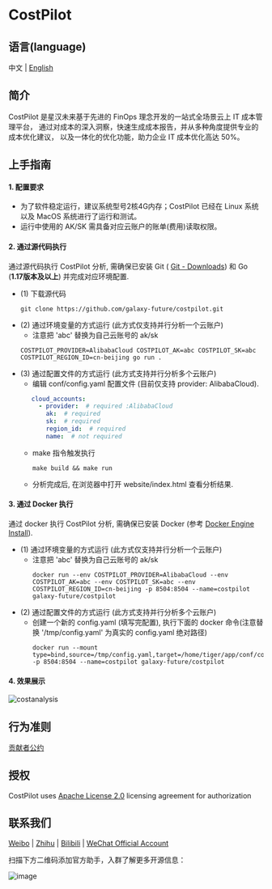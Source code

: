# CostPilot

语言(language)
----

中文 | [English](https://github.com/galaxy-future/costpilot/blob/dev/README.md)

简介
-----
CostPilot 是星汉未来基于先进的 FinOps 理念开发的一站式全场景云上 IT 成本管理平台， 通过对成本的深入洞察，快速生成成本报告，并从多种角度提供专业的成本优化建议， 以及一体化的优化功能，助力企业 IT 成本优化高达 50%。

上手指南
----
#### 1. 配置要求
- 为了软件稳定运行，建议系统型号2核4G内存；CostPilot 已经在 Linux 系统以及 MacOS 系统进行了运行和测试。
- 运行中使用的 AK/SK 需具备对应云账户的账单(费用)读取权限。

#### 2. 通过源代码执行
通过源代码执行 CostPilot 分析, 需确保已安装 Git ( [Git - Downloads](https://git-scm.com/downloads)) 和 Go (**1.17版本及以上**) 并完成对应环境配置.
* (1) 下载源代码
    ```shell
    git clone https://github.com/galaxy-future/costpilot.git
    ```
* (2) 通过环境变量的方式运行 (此方式仅支持并行分析一个云账户)
    - 注意把 'abc' 替换为自己云账号的 ak/sk
  ```shell
  COSTPILOT_PROVIDER=AlibabaCloud COSTPILOT_AK=abc COSTPILOT_SK=abc COSTPILOT_REGION_ID=cn-beijing go run .
  ```
* (3) 通过配置文件的方式运行 (此方式支持并行分析多个云账户)
    -  编辑 conf/config.yaml 配置文件 (目前仅支持 provider: AlibabaCloud).
     ```yaml
        cloud_accounts:
          - provider:  # required :AlibabaCloud
            ak:  # required
            sk:  # required
            region_id:  # required
            name:  # not required
    ```
    - make 指令触发执行
        ```shell
        make build && make run
      ```
    - 分析完成后, 在浏览器中打开 website/index.html 查看分析结果.

#### 3. 通过 Docker 执行
通过 docker 执行 CostPilot 分析, 需确保已安装 Docker (参考
[Docker Engine Install](https://docs.docker.com/engine/install/)).

* (1) 通过环境变量的方式运行 (此方式仅支持并行分析一个云账户)
    - 注意把 'abc' 替换为自己云账号的 ak/sk
      ```shell
      docker run --env COSTPILOT_PROVIDER=AlibabaCloud --env COSTPILOT_AK=abc --env COSTPILOT_SK=abc --env COSTPILOT_REGION_ID=cn-beijing -p 8504:8504 --name=costpilot galaxy-future/costpilot
      ```
* (2) 通过配置文件的方式运行 (此方式支持并行分析多个云账户)
    - 创建一个新的 config.yaml (填写完配置), 执行下面的 docker 命令(注意替换 '/tmp/config.yaml' 为真实的 config.yaml 绝对路径)
      ```shell
      docker run --mount type=bind,source=/tmp/config.yaml,target=/home/tiger/app/conf/config.yaml -p 8504:8504 --name=costpilot galaxy-future/costpilot
      ```

#### 4. 效果展示
![costanalysis](https://user-images.githubusercontent.com/87166597/195545060-a341307d-6dca-45f9-8f26-38a484073f5d.jpg)

行为准则
------
[贡献者公约](https://github.com/galaxy-future/costpilot/blob/dev/CODE_OF_CONDUCT)

授权
-----

CostPilot uses [Apache License 2.0](https://github.com/galaxy-future/costpilot/blob/dev/LICENSE) licensing agreement for authorization

联系我们
-----

[Weibo](https://weibo.com/galaxyfuture) | [Zhihu](https://www.zhihu.com/org/xing-yi-wei-lai) | [Bilibili](https://space.bilibili.com/2057006251)
| [WeChat Official Account](https://github.com/galaxy-future/comandx/blob/main/docs/resource/wechat_official_account.md)

扫描下方二维码添加官方助手，入群了解更多开源信息：

![image](https://user-images.githubusercontent.com/102009012/163559389-813afa06-924f-412d-8642-1a0944384f91.png)

